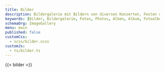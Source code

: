 ```yaml
---
title: Bilder
description: Bildergalerie mit Bildern von diversen Konzerten, Festen und anderen Anlässen des Musikvereins Wollbach.
keywords: [Bilder, Bildergalerie, Fotos, Photos, Alben, Album, Fotoalbum]
schemaOrg: ImageGallery
menu: main
published: false
customCss:
  - scss/bilder.scss
customJs:
  - ts/bilder.ts
---
```


{{< bilder >}}
